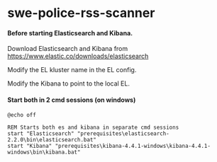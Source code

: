 # swe-police-rss-scanner

#### Before starting Elasticsearch and Kibana.
Download Elasticsearch and Kibana from https://www.elastic.co/downloads/elasticsearch

Modify the EL kluster name in the EL config.

Modify the Kibana to point to the local EL.

#### Start both in 2 cmd sessions (on windows)
```
@echo off

REM Starts both es and kibana in separate cmd sessions
start "Elasticsearch" "prerequisites\elasticsearch-2.2.0\bin\elasticsearch.bat"
start "Kibana" "prerequisites\kibana-4.4.1-windows\kibana-4.4.1-windows\bin\kibana.bat"
```
